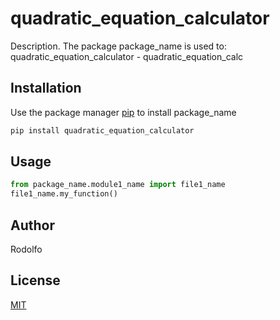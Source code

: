 # quadratic_equation_calculator

Description. 
The package package_name is used to:
	quadratic_equation_calculator
		- quadratic_equation_calc

## Installation

Use the package manager [pip](https://pip.pypa.io/en/stable/) to install package_name

```bash
pip install quadratic_equation_calculator
```

## Usage

```python
from package_name.module1_name import file1_name
file1_name.my_function()
```

## Author
Rodolfo

## License
[MIT](https://choosealicense.com/licenses/mit/)